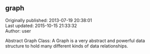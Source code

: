 ## graph  
Originally published: 2013-07-19 20:38:01  
Last updated: 2015-10-15 21:33:32  
Author: user   
  
Abstract Graph Class: A Graph is a very abstract and powerful data structure to hold many different kinds of data relationships.  